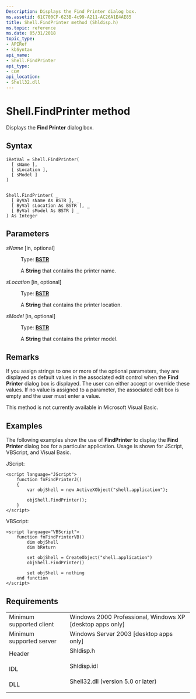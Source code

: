 ```yaml
---
Description: Displays the Find Printer dialog box.
ms.assetid: 61C700CF-623B-4c99-A211-AC26A1E4AE85
title: Shell.FindPrinter method (Shldisp.h)
ms.topic: reference
ms.date: 05/31/2018
topic_type: 
- APIRef
- kbSyntax
api_name: 
- Shell.FindPrinter
api_type: 
- COM
api_location: 
- Shell32.dll
---
```


# Shell.FindPrinter method

Displays the **Find Printer** dialog box.

## Syntax


```JScript
iRetVal = Shell.FindPrinter(
  [ sName ],
  [ sLocation ],
  [ sModel ]
)
```


```VB

Shell.FindPrinter( _
  [ ByVal sName As BSTR ], _
  [ ByVal sLocation As BSTR ], _
  [ ByVal sModel As BSTR ] _
) As Integer
```





## Parameters

<dl> <dt>

*sName* \[in, optional\]
</dt> <dd>

Type: **[**BSTR**](https://msdn.microsoft.com/library/ms221069(v=VS.71).aspx)**

A **String** that contains the printer name.

</dd> <dt>

*sLocation* \[in, optional\]
</dt> <dd>

Type: **[**BSTR**](https://msdn.microsoft.com/library/ms221069(v=VS.71).aspx)**

A **String** that contains the printer location.

</dd> <dt>

*sModel* \[in, optional\]
</dt> <dd>

Type: **[**BSTR**](https://msdn.microsoft.com/library/ms221069(v=VS.71).aspx)**

A **String** that contains the printer model.

</dd> </dl>

## Remarks

If you assign strings to one or more of the optional parameters, they are displayed as default values in the associated edit control when the **Find Printer** dialog box is displayed. The user can either accept or override these values. If no value is assigned to a parameter, the associated edit box is empty and the user must enter a value.

This method is not currently available in Microsoft Visual Basic.

## Examples

The following examples show the use of **FindPrinter** to display the **Find Printer** dialog box for a particular application. Usage is shown for JScript, VBScript, and Visual Basic.

JScript:


```JScript
<script language="JScript">
    function fnFindPrinterJ()
    {
        var objShell = new ActiveXObject("shell.application");
        
        objShell.FindPrinter();
    }
</script>
```



VBScript:


```VB
<script language="VBScript">
    function fnFindPrinterVB()
        dim objShell
        dim bReturn

        set objShell = CreateObject("shell.application")
        objShell.FindPrinter()

        set objShell = nothing
    end function
</script>
```



## Requirements



|                                     |                                                                                                               |
|-------------------------------------|---------------------------------------------------------------------------------------------------------------|
| Minimum supported client<br/> | Windows 2000 Professional, Windows XP \[desktop apps only\]<br/>                                        |
| Minimum supported server<br/> | Windows Server 2003 \[desktop apps only\]<br/>                                                          |
| Header<br/>                   | <dl> <dt>Shldisp.h</dt> </dl>                          |
| IDL<br/>                      | <dl> <dt>Shldisp.idl</dt> </dl>                        |
| DLL<br/>                      | <dl> <dt>Shell32.dll (version 5.0 or later)</dt> </dl> |



 

 




